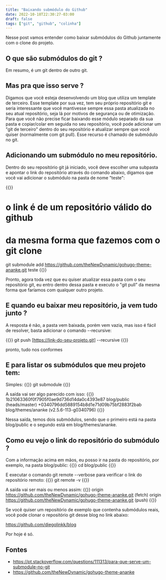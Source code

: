 ```yaml
---
title: "Baixando submódulo do Github"
date: 2022-10-18T22:30:27-03:00
draft: false
tags: ["git", "github", "colinha"]
---
```


Nesse post vamos entender como baixar submódulos do Github juntamente com o clone do projeto.

## O que são submódulos do git ?

Em resumo, é um git dentro de outro git.

## Mas pra que isso serve ?

Digamos que você esteja desenvolvendo um blog que utiliza um template de terceiro. Esse template por sua vez, tem seu próprio repositório git e seria interessante que você mantivesse sempre essa pasta atualizada no seu atual repositório, seja lá por motivos de segurança ou de otimização.
Para que você não precise ficar baixando esse módulo separado da sua pasta e copiar/colar em seguida no seu repositório, você pode adicionar um "git de terceiro" dentro do  seu repositório e atualizar sempre que você quiser (normalmente com git pull). Esse recurso é chamado de submódulo no git.

## Adicionando um submódulo no meu repositório.

Dentro do seu repositório git já iniciado, você deve escolher uma subpasta e apontar o link do repositório através do comando abaixo, digamos que você vai adicionar o submódulo na pasta de nome "teste":

{{<highlight bash>}}
# o link é de um repositório válido do github
# da mesma forma que fazemos com o git clone
git submodule add https://github.com/theNewDynamic/gohugo-theme-ananke.git teste
{{</highlight>}}

Pronto, agora toda vez que eu quiser atualizar essa pasta com o seu repositório git, eu entro dentro dessa pasta e executo o "git pull" da mesma forma que faríamos com qualquer outro projeto.

## E quando eu baixar meu repositório, ja vem tudo junto ?

A resposta é não, a pasta vem baixada, porém vem vazia, mas isso é fácil de resolver, basta adicionar o comando --recursive:

{{<highlight bash>}}
git push [https://link-do-seu-projeto.git] --recursive
{{</highlight>}}

pronto, tudo nos conformes

## E para listar os submódulos que meu projeto tem:

Simples:
{{<highlight bash>}}
git submodule
{{</highlight>}}

A saída vai ser algo parecido com isso:
{{<highlight bash>}}
1b21063360f0f7905f0ae9d736d14da0c4393e87 blog/public (heads/master)
+0340796dd5889154b8d1e71d09b75bf2883f2bab blog/themes/ananke (v2.5.6-113-g0340796)
{{</highlight>}}

Nessa saída, temos dois submódulos, sendo que o primeiro está na pasta blog/public e o segundo está em blog/themes/ananke.

## Como eu vejo o link do repositório do submódulo ?
Com a informação acima em mãos, eu posso ir na pasta do repositório, por exemplo, na pasta blog/public:
{{<highlight bash>}}
cd blog/public
{{</highlight>}}

E executar o comando git remote --verbose para verificar o link do repositório remoto:
{{<highlight bash>}}
git remote -v
{{</highlight>}}

A saída vai ser mais ou menos assim:
{{<highlight bash>}}
origin  https://github.com/theNewDynamic/gohugo-theme-ananke.git (fetch)
origin  https://github.com/theNewDynamic/gohugo-theme-ananke.git (push)
{{</highlight>}}

Se você quiser um repositório de exemplo que contenha submódulos reais, você pode clonar o repositório git desse blog no link abaixo:

https://github.com/diegolinkk/blog

Por hoje é só.

## Fontes
- https://pt.stackoverflow.com/questions/111313/para-que-serve-um-submodule-no-git
- https://github.com/theNewDynamic/gohugo-theme-ananke